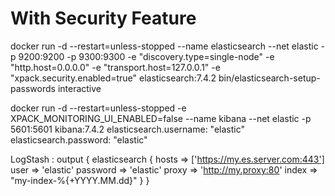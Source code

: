 # With Security Feature
docker run -d --restart=unless-stopped --name elasticsearch --net elastic -p 9200:9200 -p 9300:9300 -e "discovery.type=single-node" -e "http.host=0.0.0.0" -e "transport.host=127.0.0.1" -e "xpack.security.enabled=true" elasticsearch:7.4.2
bin/elasticsearch-setup-passwords interactive

docker run -d --restart=unless-stopped -e XPACK_MONITORING_UI_ENABLED=false --name kibana --net elastic -p 5601:5601 kibana:7.4.2
elasticsearch.username: "elastic"
elasticsearch.password: "elastic"



LogStash :
output {
    elasticsearch {
       hosts => ['https://my.es.server.com:443']
       user => 'elastic'
       password => 'elastic'
       proxy => 'http://my.proxy:80'
       index => "my-index-%{+YYYY.MM.dd}"
    }
}
